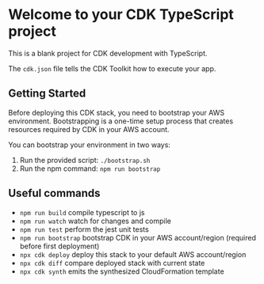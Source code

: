 # Welcome to your CDK TypeScript project

This is a blank project for CDK development with TypeScript.

The `cdk.json` file tells the CDK Toolkit how to execute your app.

## Getting Started

Before deploying this CDK stack, you need to bootstrap your AWS environment. Bootstrapping is a one-time setup process that creates resources required by CDK in your AWS account.

You can bootstrap your environment in two ways:

1. Run the provided script: `./bootstrap.sh`
2. Run the npm command: `npm run bootstrap`

## Useful commands

* `npm run build`     compile typescript to js
* `npm run watch`     watch for changes and compile
* `npm run test`      perform the jest unit tests
* `npm run bootstrap` bootstrap CDK in your AWS account/region (required before first deployment)
* `npx cdk deploy`    deploy this stack to your default AWS account/region
* `npx cdk diff`      compare deployed stack with current state
* `npx cdk synth`     emits the synthesized CloudFormation template

